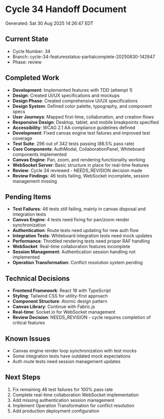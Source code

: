 # Cycle 34 Handoff Document

Generated: Sat 30 Aug 2025 14:26:47 EDT

## Current State
- Cycle Number: 34
- Branch: cycle-34-featuresstatus-partialcomplete-20250830-142647
- Phase: review

## Completed Work
<!-- HANDOFF_START -->
- **Development**: Implemented features with TDD (attempt 1)
- **Design**: Created UI/UX specifications and mockups
- **Design Phase**: Created comprehensive UI/UX specifications
- **Design System**: Defined color palette, typography, and component specs
- **User Journeys**: Mapped first-time, collaboration, and creation flows
- **Responsive Design**: Desktop, tablet, and mobile breakpoints specified
- **Accessibility**: WCAG 2.1 AA compliance guidelines defined
- **Development**: Fixed canvas engine test failures and improved test coverage
- **Test Suite**: 296 out of 342 tests passing (86.5% pass rate)
- **Core Components**: AuthModal, CollaborationPanel, Whiteboard components implemented
- **Canvas Engine**: Pan, zoom, and rendering functionality working
- **WebSocket Server**: Basic structure in place for real-time features
- **Review**: Cycle 34 reviewed - NEEDS_REVISION decision made
- **Review Findings**: 46 tests failing, WebSocket incomplete, session management missing
<!-- HANDOFF_END -->

## Pending Items
- **Test Failures**: 46 tests still failing, mainly in canvas disposal and integration tests
- **Canvas Engine**: 4 tests need fixing for pan/zoom render synchronization
- **Authentication**: Route tests need updating for new auth flow
- **Integration Tests**: Whiteboard integration tests need mock updates
- **Performance**: Throttled rendering tests need proper RAF handling
- **WebSocket**: Real-time collaboration features incomplete
- **Session Management**: Authentication session handling not implemented
- **Operation Transformation**: Conflict resolution system pending

## Technical Decisions
- **Frontend Framework**: React 18 with TypeScript
- **Styling**: Tailwind CSS for utility-first approach
- **Component Structure**: Atomic design pattern
- **Canvas Library**: Continue with Fabric.js
- **Real-time**: Socket.io for WebSocket management
- **Review Decision**: NEEDS_REVISION - cycle requires completion of critical features

## Known Issues
- Canvas engine render loop synchronization with test mocks
- Some integration tests have outdated mock expectations
- Auth route tests need session management updates

## Next Steps
1. Fix remaining 46 test failures for 100% pass rate
2. Complete real-time collaboration WebSocket implementation
3. Add missing authentication session management
4. Implement Operation Transformation for conflict resolution
5. Add production deployment configuration

